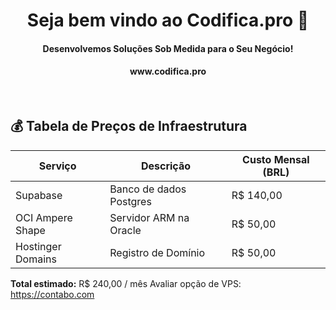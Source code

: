<div align="center">
<h1 align="center">Seja bem vindo ao Codifica.pro 👋 </h1>
<h4 align="center">Desenvolvemos Soluções Sob Medida para o Seu Negócio!</h4>
<h4 align="center">www.codifica.pro</h4>
<br>
</div>

## 💰 Tabela de Preços de Infraestrutura

| Serviço               | Descrição                  | Custo Mensal (BRL) |
|-----------------------|----------------------------|--------------------|
| Supabase              | Banco de dados Postgres    | R$ 140,00          |
| OCI Ampere Shape      | Servidor ARM na Oracle     | R$ 50,00           |
| Hostinger Domains     | Registro de Domínio        | R$ 50,00           |

**Total estimado:** R$ 240,00 / mês
Avaliar opção de VPS: https://contabo.com

